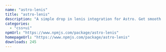 ```yaml
---
name: "astro-lenis"
title: "astro-lenis"
description: "A simple drop in lenis integration for Astro. Get smooth or die trying"
categories:
  - "css+ui"
npmUrl: "https://www.npmjs.com/package/astro-lenis"
homepageUrl: "https://www.npmjs.com/package/astro-lenis"
downloads: 245
---
```

